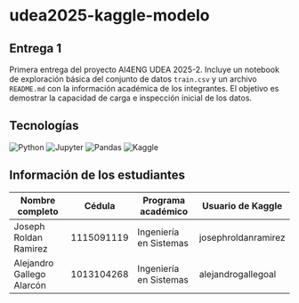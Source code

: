 # udea2025-kaggle-modelo

## Entrega 1
Primera entrega del proyecto AI4ENG UDEA 2025-2. Incluye un notebook de exploración básica del conjunto de datos `train.csv` y un archivo `README.md` con la información académica de los integrantes. El objetivo es demostrar la capacidad de carga e inspección inicial de los datos.

## Tecnologías
![Python](https://img.shields.io/badge/Python-3.10-blue?logo=python&logoColor=white)
![Jupyter](https://img.shields.io/badge/Jupyter-Notebook-orange?logo=jupyter&logoColor=white)
![Pandas](https://img.shields.io/badge/Pandas-DataFrame-lightgrey?logo=pandas&logoColor=black)
![Kaggle](https://img.shields.io/badge/Kaggle-Submission-blue?logo=kaggle&logoColor=white)

## Información de los estudiantes
| Nombre completo              | Cédula      | Programa académico       | Usuario de Kaggle       |
|-----------------------------|-------------|---------------------------|--------------------------|
| Joseph Roldan Ramirez       | 1115091119  | Ingeniería en Sistemas    | josephroldanramirez          |
| Alejandro Gallego Alarcón   | 1013104268  | Ingeniería en Sistemas    | alejandrogallegoal  |


